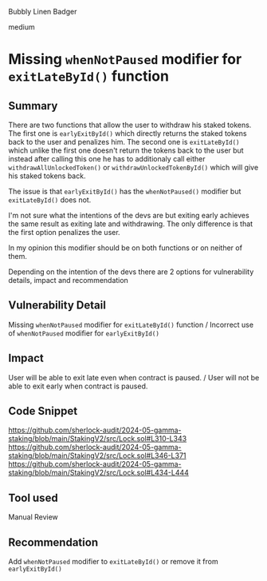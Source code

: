Bubbly Linen Badger

medium

# Missing `whenNotPaused` modifier for `exitLateById()` function

## Summary
There are two functions that allow the user to withdraw his staked tokens. The first one is `earlyExitById()` which directly returns the staked tokens back to the user and penalizes him. The second one is `exitLateById()` which unlike the first one doesn't return the tokens back to the user but instead after calling this one he has to additionaly call either `withdrawAllUnlockedToken()` or  `withdrawUnlockedTokenById()` which will give his staked tokens back. 

The issue is that `earlyExitById()` has the `whenNotPaused()` modifier but `exitLateById()` does not.

I'm not sure what the intentions of the devs are but exiting early achieves the same result as exiting late and withdrawing. The only difference is that the first option penalizes the user.

In my opinion this modifier should be on both functions or on neither of them.

Depending on the intention of the devs there are 2 options for vulnerability details, impact and recommendation

## Vulnerability Detail
Missing `whenNotPaused` modifier for `exitLateById()` function / Incorrect use of `whenNotPaused` modifier for `earlyExitById()`

## Impact
User will be able to exit late even when contract is paused. / User will not be able to exit early when contract is paused.

## Code Snippet
https://github.com/sherlock-audit/2024-05-gamma-staking/blob/main/StakingV2/src/Lock.sol#L310-L343
https://github.com/sherlock-audit/2024-05-gamma-staking/blob/main/StakingV2/src/Lock.sol#L346-L371
https://github.com/sherlock-audit/2024-05-gamma-staking/blob/main/StakingV2/src/Lock.sol#L434-L444

## Tool used

Manual Review

## Recommendation
Add `whenNotPaused` modifier to `exitLateById()` or remove it from `earlyExitById()`
